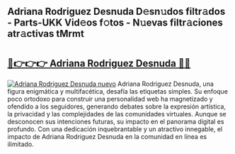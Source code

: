 ## Adriana Rodriguez Desnuda D𝚎sn𝚞dos filtr𝚊dos - Parts-UKK Vid𝚎os f𝚘tos - N𝚞evas filtr𝚊ciones atr𝚊ctivas tMrmt

# <h2><a href="http://mb8rtii.tromn.icu/?c=Adriana+Rodriguez+Desnuda">🔗👉👉👉 Adriana Rodriguez Desnuda 🔗🔗</a></h2>

[![Adriana Rodriguez Desnuda nuevo](https://i.imgur.com/pEAQMta.gif)](http://mb8rtii.tromn.icu/?c=Adriana+Rodriguez+Desnuda)
Adriana Rodriguez Desnuda, una figura enigmática y multifacética, desafía las etiquetas simples. Su enfoque poco ortodoxo para construir una personalidad web ha magnetizado y ofendido a los seguidores, generando debates sobre la expresión artística, la privacidad y las complejidades de las comunidades virtuales. Aunque se desconocen sus intenciones futuras, su impacto en el panorama digital es profundo. Con una dedicación inquebrantable y un atractivo innegable, el impacto de Adriana Rodriguez Desnuda en la comunidad en línea es ilimitado.
